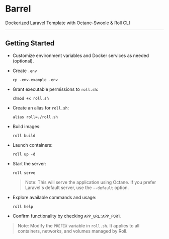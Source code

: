 # Barrel 

Dockerized Laravel Template with Octane-Swoole & Roll CLI

---

## Getting Started

- Customize environment variables and Docker services as needed (optional).

- Create `.env`
    ```
    cp .env.example .env
    ```

- Grant executable permissions to `roll.sh`:
    ```
    chmod +x roll.sh
    ```

- Create an alias for `roll.sh`:
    ```
    alias roll=./roll.sh
    ```

- Build images:
    ```
    roll build
    ```

- Launch containers:
    ```
    roll up -d
    ```

- Start the server:
    ```
    roll serve
    ```
    > Note: This will serve the application using Octane. If you prefer Laravel's default server, use the `--default` option.

- Explore available commands and usage:
    ```
    roll help
    ```

- Confirm functionality by checking `APP_URL:APP_PORT`.

> Note: Modify the `PREFIX` variable in `roll.sh`. It applies to all containers, networks, and volumes managed by Roll.

